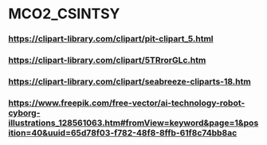 # MCO2_CSINTSY

### https://clipart-library.com/clipart/pit-clipart_5.html

### https://clipart-library.com/clipart/5TRrorGLc.htm

### https://clipart-library.com/clipart/seabreeze-cliparts-18.htm

### https://www.freepik.com/free-vector/ai-technology-robot-cyborg-illustrations_128561063.htm#fromView=keyword&page=1&position=40&uuid=65d78f03-f782-48f8-8ffb-61f8c74bb8ac
